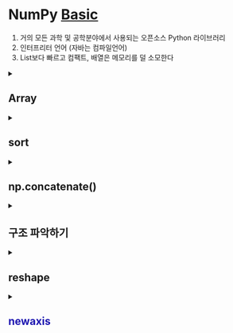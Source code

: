 # NumPy [Basic](https://numpy.org/devdocs/user/absolute_beginners.html)
1. 거의 모든 과학 및 공학분야에서 사용되는 오픈소스 Python 라이브러리
2. 인터프리터 언어 (자바는 컴파일언어)
3. List보다 빠르고 컴팩트, 배열은 메모리를 덜 소모한다

<details>
<summary> <h2>Array </summary>
<div markdown="1">

1. `ndarray` = `N-dimensioanl Array`  

 ![이미지](https://numpy.org/devdocs/_images/threefundamental.png)  
### 배열 만드는 법
1.  `np.array(object, dtype=None)`
2.  `np.zeros(shape, dtype=float)`
3.  `np.full(shape, fill_value, dtype=None)`
4.  `np.ones(hape, dtype=None)`
5.  `np.empty(shape, dtype=float)` --> _영역을 잡아서 제공하기 때문에 `zeros`와 `ones`보다는 속도가 빠름_
6.  `np.arange([start,] stop[, step,], dtype=None)`
7.  `np.linspace(start,stop,num=50,endpoint=True,retstep=False,dtype=None,axis=0)`
    > start 부터  stop 까지 균등하게 num 등분하기 
</div>
</details>
<details>
<summary> <h2> sort </summary>
<div markdown="1">

### np.sort(a, axis = -1)
```python
>> a = np.array([[1,4],[3,1]])
>> np.sort(a)                # sort along the last axis
array([[1, 4],
       [1, 3]])
>> np.sort(a, axis=None)     # sort the flattened array
array([1, 1, 3, 4])
>> np.sort(a, axis=0)        # sort along the first axis
array([[1, 1],
       [3, 4]])
```

🧐추가로 
```python
>> dtype = [('name', 'S10'), ('height', float), ('age', int)]
>> values = [('Arthur', 1.8, 41), ('Lancelot', 1.9, 38),
          ('Galahad', 1.7, 38)]
>> a = np.array(values, dtype=dtype)       # create a structured array
>> np.sort(a, order='height')                        
array([('Galahad', 1.7, 38), ('Arthur', 1.8, 41),
       ('Lancelot', 1.8999999999999999, 38)],
      dtype=[('name', '|S10'), ('height', '<f8'), ('age', '<i4')])

>> np.sort(a, order=['age', 'height'])               
array([('Galahad', 1.7, 38), ('Lancelot', 1.8999999999999999, 38),
       ('Arthur', 1.8, 41)],
      dtype=[('name', '|S10'), ('height', '<f8'), ('age', '<i4')])
```
### np.argsort(a, axis = -1)
1차원 배열
```python
>> x = np.array([3, 1, 2])
>> np.argsort(x)
array([1, 2, 0])
```
2차원 배열
```python
>> x = np.array([[0, 3], [2, 2]])
>> x
array([[0, 3],
       [2, 2]])

>> ind = np.argsort(x, axis=0)  # sorts along first axis (down)
>> ind
array([[0, 1],
       [1, 0]])
>> np.take_along_axis(x, ind, axis=0)  # same as np.sort(x, axis=0)
array([[0, 2],
       [2, 3]])

>> ind = np.argsort(x, axis=1)  # sorts along last axis (across)
>> ind
array([[0, 1],
       [0, 1]])
>> np.take_along_axis(x, ind, axis=1)  # same as np.sort(x, axis=1)
array([[0, 3],
       [2, 2]])
```
</div>
</details>

<details>
<summary> <h2> np.concatenate() </summary>
<div markdown="1">

```python
>> a = np.array([1, 2, 3, 4])
>> b = np.array([5, 6, 7, 8])

>> np.concatenate((a, b))
array([1, 2, 3, 4, 5, 6, 7, 8])
```
```python
>> x = np.array([[1, 2], [3, 4]])
>> y = np.array([[5, 6]])

>> np.concatenate((x, y), axis=0)
array([[1, 2],
       [3, 4],
       [5, 6]])
```
⁉ 3차원
```python
>> a = np.array([[[1,2,3,4]]])
>> b = np.array([[[5,6,7,8]]])

>> np.concatenate((a,b),axis=0)
array([[[1, 2, 3, 4]],

       [[5, 6, 7, 8]]])

>> np.concatenate((a,b),axis=1)
array([[[1, 2, 3, 4],
        [5, 6, 7, 8]]])
```
</div>
</details>
<details>
<summary> <h2> 구조 파악하기  </summary>
<div markdown="1">

`a.ndim` : 배열의 차원   
`a.shape` : 배열의 모양
`a.size` :  배열에 있는 데이터 크기 
```python
>> a = np.array([[[1,2,3,4]]])
>> b = np.array([[[5,6,7,8]]])

#메서드 체이닝
print(np.concatenate((a,b),axis=0).size) # 8 
print(np.concatenate((a,b),axis=0).shape) # (2,1,4)
print(np.concatenate((a,b),axis=0).ndim) # 3
```
</div>
</details>
<details>
<summary> <h2> reshape  </summary>
<div markdown="1">

```python
>> a = np.arange(6)
>> a
array([0, 1, 2, 3, 4, 5])

>> a.reshape(3,2)
array([[0, 1],
       [2, 3],
       [4, 5]])

>> np.reshape(a,(2,3))
array([[0, 1, 2],
       [3, 4, 5]])
```
</div>
</details>
<details>
<summary> <h2 style='color:#1F18B1'> newaxis  </summary>
<div markdown="1">

```python
>> a = np.array([1,2,3,4,5,6])
>> a.shape
(6,)

>> a2 = a[np.newaxis,:]
>> print(a2) 
[[1 2 3 4 5 6]]
>> print(a2.shape)
(1, 6)

>> a3 = a[:,np.newaxis]
>> print(a3)
[[1]
 [2]
 [3]
 [4]
 [5]
 [6]] 
 >> print(a3.shape)
 (6, 1)
 ```
 </div>
 </details>
 
